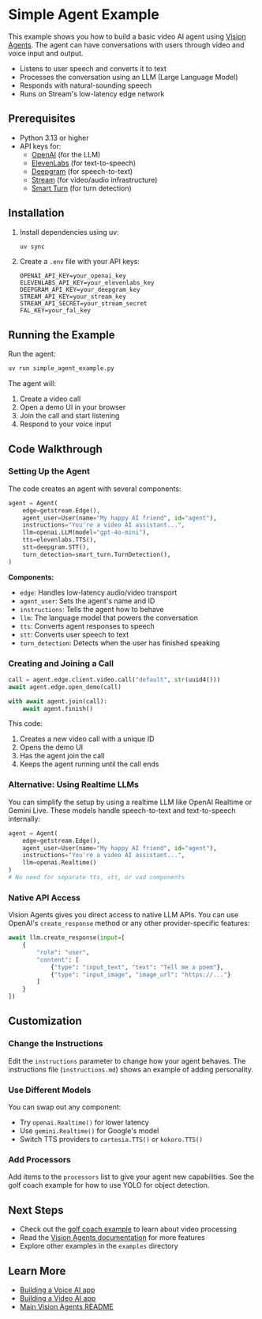 # Simple Agent Example

This example shows you how to build a basic video AI agent using [Vision Agents](https://visionagents.ai/). The agent can have conversations with users through video and voice input and output.

- Listens to user speech and converts it to text
- Processes the conversation using an LLM (Large Language Model)
- Responds with natural-sounding speech
- Runs on Stream's low-latency edge network

## Prerequisites

- Python 3.13 or higher
- API keys for:
  - [OpenAI](https://openai.com) (for the LLM)
  - [ElevenLabs](https://elevenlabs.io/) (for text-to-speech)
  - [Deepgram](https://deepgram.com/) (for speech-to-text)
  - [Stream](https://getstream.io/) (for video/audio infrastructure)
  - [Smart Turn](https://fal.ai/models/fal-ai/smart-turn) (for turn detection)

## Installation

1. Install dependencies using uv:
   ```bash
   uv sync
   ```

2. Create a `.env` file with your API keys:
   ```
   OPENAI_API_KEY=your_openai_key
   ELEVENLABS_API_KEY=your_elevenlabs_key
   DEEPGRAM_API_KEY=your_deepgram_key
   STREAM_API_KEY=your_stream_key
   STREAM_API_SECRET=your_stream_secret
   FAL_KEY=your_fal_key
   ```

## Running the Example

Run the agent:
```bash
uv run simple_agent_example.py
```

The agent will:
1. Create a video call
2. Open a demo UI in your browser
3. Join the call and start listening
4. Respond to your voice input

## Code Walkthrough

### Setting Up the Agent

The code creates an agent with several components:

```python
agent = Agent(
    edge=getstream.Edge(),
    agent_user=User(name="My happy AI friend", id="agent"),
    instructions="You're a video AI assistant...",
    llm=openai.LLM(model="gpt-4o-mini"),
    tts=elevenlabs.TTS(),
    stt=deepgram.STT(),
    turn_detection=smart_turn.TurnDetection(),
)
```

**Components:**
- `edge`: Handles low-latency audio/video transport
- `agent_user`: Sets the agent's name and ID
- `instructions`: Tells the agent how to behave
- `llm`: The language model that powers the conversation
- `tts`: Converts agent responses to speech
- `stt`: Converts user speech to text
- `turn_detection`: Detects when the user has finished speaking

### Creating and Joining a Call

```python
call = agent.edge.client.video.call("default", str(uuid4()))
await agent.edge.open_demo(call)

with await agent.join(call):
    await agent.finish()
```

This code:
1. Creates a new video call with a unique ID
2. Opens the demo UI
3. Has the agent join the call
4. Keeps the agent running until the call ends



### Alternative: Using Realtime LLMs

You can simplify the setup by using a realtime LLM like OpenAI Realtime or Gemini Live. These models handle speech-to-text and text-to-speech internally:

```python
agent = Agent(
    edge=getstream.Edge(),
    agent_user=User(name="My happy AI friend", id="agent"),
    instructions="You're a video AI assistant...",
    llm=openai.Realtime()
)
# No need for separate tts, stt, or vad components
```

### Native API Access

Vision Agents gives you direct access to native LLM APIs. You can use OpenAI's `create_response` method or any other provider-specific features:

```python
await llm.create_response(input=[
    {
        "role": "user",
        "content": [
            {"type": "input_text", "text": "Tell me a poem"},
            {"type": "input_image", "image_url": "https://..."}
        ]
    }
])
```

## Customization

### Change the Instructions

Edit the `instructions` parameter to change how your agent behaves. The instructions file (`instructions.md`) shows an example of adding personality.

### Use Different Models

You can swap out any component:
- Try `openai.Realtime()` for lower latency
- Use `gemini.Realtime()` for Google's model
- Switch TTS providers to `cartesia.TTS()` or `kokoro.TTS()`

### Add Processors

Add items to the `processors` list to give your agent new capabilities. See the golf coach example for how to use YOLO for object detection.

## Next Steps

- Check out the [golf coach example](../02_golf_coach_example) to learn about video processing
- Read the [Vision Agents documentation](https://visionagents.ai) for more features
- Explore other examples in the `examples` directory

## Learn More

- [Building a Voice AI app](https://visionagents.ai/introduction/voice-agents)
- [Building a Video AI app](https://visionagents.ai/introduction/video-agents)
- [Main Vision Agents README](../../README.md)

